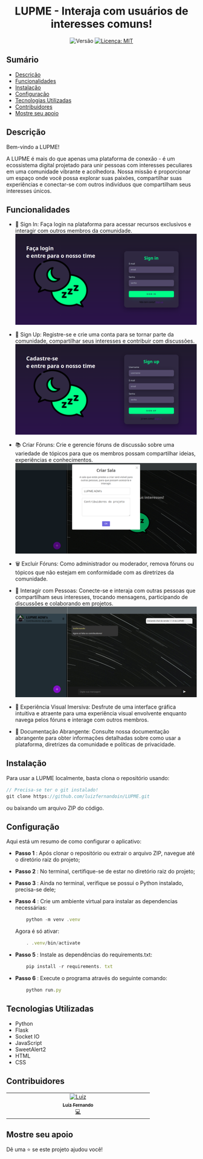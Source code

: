 <h1 align="center">LUPME - Interaja com usuários de interesses comuns!</h1>
<p align="center">
  <img alt="Versão" src="https://img.shields.io/badge/vers%C3%A3o-1.1.0-blue.svg?cacheSeconds=2592000" />
  <a href="LICENSE" target="_blank">
    <img alt="Licença: MIT" src="https://img.shields.io/npm/l/react" />
  </a>
</p>

## Sumário 
- [Descrição](#descrição)
- [Funcionalidades](#funcionalidades)
- [Instalação](#instalação)
- [Configuração](#configuração)
- [Tecnologias Utilizadas](#tecnologias-utilizadas)
- [Contribuidores](#contribuidores)
- [Mostre seu apoio](#mostre-seu-apoio)

## Descrição
Bem-vindo a LUPME!

A LUPME é mais do que apenas uma plataforma de conexão - é um ecossistema digital projetado para unir pessoas com interesses peculiares em uma comunidade vibrante e acolhedora. Nossa missão é proporcionar um espaço onde você possa explorar suas paixões, compartilhar suas experiências e conectar-se com outros indivíduos que compartilham seus interesses únicos.

## Funcionalidades

- 🔐 Sign In: Faça login na plataforma para acessar recursos exclusivos e interagir com outros membros da comunidade.
![Sign In](./app/static/src/login-lupme.png)

- 📝 Sign Up: Registre-se e crie uma conta para se tornar parte da comunidade, compartilhar seus interesses e contribuir com discussões.
![Sign In](./app/static/src/sign%20up.png)

- 📚 Criar Fóruns: Crie e gerencie fóruns de discussão sobre uma variedade de tópicos para que os membros possam compartilhar ideias, experiências e conhecimentos.
![Sign In](./app/static/src/create-room.png)
- 🗑️ Excluir Fóruns: Como administrador ou moderador, remova fóruns ou tópicos que não estejam em conformidade com as diretrizes da comunidade.

- 🤝 Interagir com Pessoas: Conecte-se e interaja com outras pessoas que compartilham seus interesses, trocando mensagens, participando de discussões e colaborando em projetos.
![Sign In](./app/static/src/messages.png)

- 🌟 Experiência Visual Imersiva: Desfrute de uma interface gráfica intuitiva e atraente para uma experiência visual envolvente enquanto navega pelos fóruns e interage com outros membros.

- 📄 Documentação Abrangente: Consulte nossa documentação abrangente para obter informações detalhadas sobre como usar a plataforma, diretrizes da comunidade e políticas de privacidade.

## Instalação
Para usar a LUPME localmente, basta clona o repositório usando:
```jsx
// Precisa-se ter o git instalado!
git clone https://github.com/luizfernandoin/LUPME.git
```
ou baixando um arquivo ZIP do código.

## Configuração
Aqui está um resumo de como configurar o aplicativo:

* **Passo 1** : Após clonar o repositório ou extrair o arquivo ZIP, navegue até o diretório raiz do projeto;
* **Passo 2** : No terminal, certifique-se de estar no diretório raiz do projeto;
* **Passo 3** : Ainda no terminal, verifique se possui o Python instalado, precisa-se dele;
* **Passo 4** : Crie um ambiente virtual para instalar as dependencias necessárias:
    ```jsx
        python -m venv .venv
    ```
    Agora é só ativar:
    ```jsx
        . .venv/bin/activate
    ```

* **Passo 5** : Instale as dependências do requirements.txt:
    ```jsx
        pip install -r requirements. txt
    ```

* **Passo 6** : Execute o programa através do seguinte comando:
    ```jsx
        python run.py
    ```


## Tecnologias Utilizadas
* Python
* Flask
* Socket IO
* JavaScript
* SweetAlert2
* HTML
* CSS


## Contribuidores

<table>
  <tbody>
    <tr>
      <td align="center" valign="top" width="25%"><a href="https://github.com/luizfernandoin"><img src="https://avatars.githubusercontent.com/u/106038535?v=4?s=60" width="60px;" alt="Luiz"/><br /><sub><b>Luiz Fernando</b></sub></a><br /><a href="https://github.com/luizfernandoin/NewSpace/commits?author=luizfernandoin" title="Documentation">💻</a></td>
    </tr>
  </tbody>
</table>

## Mostre seu apoio
Dê uma ⭐️ se este projeto ajudou você!